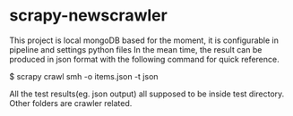 # scrapy-newscrawler

This project is local mongoDB based for the moment, it is configurable in pipeline and settings python files
In the mean time, the result can be produced in json format with the following command for quick reference.

$ scrapy crawl smh -o items.json -t json

All the test results(eg. json output) all supposed to be inside test directory.
Other folders are crawler related.


